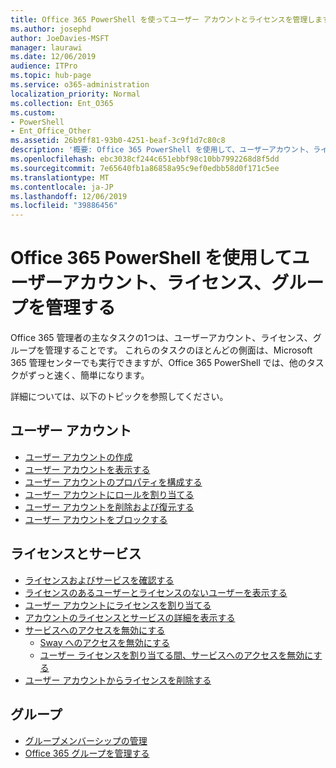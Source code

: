 ```yaml
---
title: Office 365 PowerShell を使ってユーザー アカウントとライセンスを管理します。
ms.author: josephd
author: JoeDavies-MSFT
manager: laurawi
ms.date: 12/06/2019
audience: ITPro
ms.topic: hub-page
ms.service: o365-administration
localization_priority: Normal
ms.collection: Ent_O365
ms.custom:
- PowerShell
- Ent_Office_Other
ms.assetid: 26b9ff81-93b0-4251-beaf-3c9f1d7c80c8
description: '概要: Office 365 PowerShell を使用して、ユーザーアカウント、ライセンス、およびグループを管理する方法について説明します。'
ms.openlocfilehash: ebc3038cf244c651ebbf98c10bb7992268d8f5dd
ms.sourcegitcommit: 7e65640fb1a86858a95c9ef0edbb58d0f171c5ee
ms.translationtype: MT
ms.contentlocale: ja-JP
ms.lasthandoff: 12/06/2019
ms.locfileid: "39886456"
---
```

# <a name="manage-user-accounts-licenses-and-groups-with-office-365-powershell"></a>Office 365 PowerShell を使用してユーザーアカウント、ライセンス、グループを管理する

Office 365 管理者の主なタスクの1つは、ユーザーアカウント、ライセンス、グループを管理することです。 これらのタスクのほとんどの側面は、Microsoft 365 管理センターでも実行できますが、Office 365 PowerShell では、他のタスクがずっと速く、簡単になります。 

詳細については、以下のトピックを参照してください。

## <a name="user-accounts"></a>ユーザー アカウント

- [ユーザー アカウントの作成](create-user-accounts-with-office-365-powershell.md)
- [ユーザー アカウントを表示する](view-user-accounts-with-office-365-powershell.md)
- [ユーザー アカウントのプロパティを構成する](configure-user-account-properties-with-office-365-powershell.md)
- [ユーザー アカウントにロールを割り当てる](assign-roles-to-user-accounts-with-office-365-powershell.md)
- [ユーザー アカウントを削除および復元する](delete-and-restore-user-accounts-with-office-365-powershell.md)
- [ユーザー アカウントをブロックする](block-user-accounts-with-office-365-powershell.md)

## <a name="licenses-and-services"></a>ライセンスとサービス
- [ライセンスおよびサービスを確認する](view-licenses-and-services-with-office-365-powershell.md)
- [ライセンスのあるユーザーとライセンスのないユーザーを表示する](view-licensed-and-unlicensed-users-with-office-365-powershell.md)
- [ユーザー アカウントにライセンスを割り当てる](assign-licenses-to-user-accounts-with-office-365-powershell.md)
- [アカウントのライセンスとサービスの詳細を表示する](view-account-license-and-service-details-with-office-365-powershell.md)
- [サービスへのアクセスを無効にする](disable-access-to-services-with-office-365-powershell.md)
  - [Sway へのアクセスを無効にする](disable-access-to-sway-with-office-365-powershell.md)
  - [ユーザー ライセンスを割り当てる間、サービスへのアクセスを無効にする](disable-access-to-services-while-assigning-user-licenses.md)
- [ユーザー アカウントからライセンスを削除する](remove-licenses-from-user-accounts-with-office-365-powershell.md)

## <a name="groups"></a>グループ
- [グループメンバーシップの管理](maintain-group-membership-with-office-365-powershell.md)
- [Office 365 グループを管理する](manage-office-365-groups-with-powershell.md)

